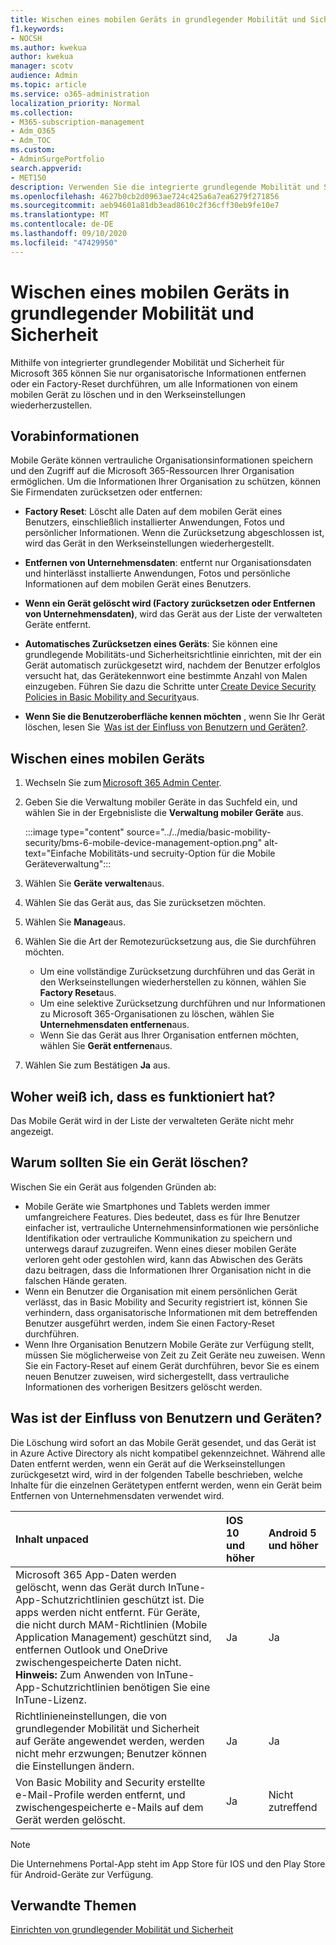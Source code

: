 ```yaml
---
title: Wischen eines mobilen Geräts in grundlegender Mobilität und Sicherheit
f1.keywords:
- NOCSH
ms.author: kwekua
author: kwekua
manager: scotv
audience: Admin
ms.topic: article
ms.service: o365-administration
localization_priority: Normal
ms.collection:
- M365-subscription-management
- Adm_O365
- Adm_TOC
ms.custom:
- AdminSurgePortfolio
search.appverid:
- MET150
description: Verwenden Sie die integrierte grundlegende Mobilität und Sicherheit, um Informationen von registrierten Geräten zu entfernen.
ms.openlocfilehash: 4627b0cb2d0963ae724c425a6a7ea6279f271856
ms.sourcegitcommit: aeb94601a81db3ead8610c2f36cff30eb9fe10e7
ms.translationtype: MT
ms.contentlocale: de-DE
ms.lasthandoff: 09/10/2020
ms.locfileid: "47429950"
---
```

# <a name="wipe-a-mobile-device-in-basic-mobility-and-security"></a>Wischen eines mobilen Geräts in grundlegender Mobilität und Sicherheit

Mithilfe von integrierter grundlegender Mobilität und Sicherheit für Microsoft 365 können Sie nur organisatorische Informationen entfernen oder ein Factory-Reset durchführen, um alle Informationen von einem mobilen Gerät zu löschen und in den Werkseinstellungen wiederherzustellen.

## <a name="before-you-begin"></a>Vorabinformationen

Mobile Geräte können vertrauliche Organisationsinformationen speichern und den Zugriff auf die Microsoft 365-Ressourcen Ihrer Organisation ermöglichen. Um die Informationen Ihrer Organisation zu schützen, können Sie Firmendaten zurücksetzen oder entfernen:
    
- **Factory Reset**: Löscht alle Daten auf dem mobilen Gerät eines Benutzers, einschließlich installierter Anwendungen, Fotos und persönlicher Informationen. Wenn die Zurücksetzung abgeschlossen ist, wird das Gerät in den Werkseinstellungen wiederhergestellt.
    
- **Entfernen von Unternehmensdaten**: entfernt nur Organisationsdaten und hinterlässt installierte Anwendungen, Fotos und persönliche Informationen auf dem mobilen Gerät eines Benutzers.   

- **Wenn ein Gerät gelöscht wird (Factory zurücksetzen oder Entfernen von Unternehmensdaten)**, wird das Gerät aus der Liste der verwalteten Geräte entfernt.
    
- **Automatisches Zurücksetzen eines Geräts**: Sie können eine grundlegende Mobilitäts-und Sicherheitsrichtlinie einrichten, mit der ein Gerät automatisch zurückgesetzt wird, nachdem der Benutzer erfolglos versucht hat, das Gerätekennwort eine bestimmte Anzahl von Malen einzugeben. Führen Sie dazu die Schritte unter [Create Device Security Policies in Basic Mobility and Security](create-device-security-policies.md)aus.
    
- **Wenn Sie die Benutzeroberfläche kennen möchten** , wenn Sie Ihr Gerät löschen, lesen Sie  [Was ist der Einfluss von Benutzern und Geräten?](#whats-the-user-and-device-impact).   

## <a name="wipe-a-mobile-device"></a>Wischen eines mobilen Geräts

1. Wechseln Sie zum [Microsoft 365 Admin Center](https://support.microsoft.com/office/758befc4-0888-4009-9f14-0d147402fd23).
    
2. Geben Sie die Verwaltung mobiler Geräte in das Suchfeld ein, und wählen Sie in der Ergebnisliste die **Verwaltung mobiler Geräte** aus. 

    :::image type="content" source="../../media/basic-mobility-security/bms-6-mobile-device-management-option.png" alt-text="Einfache Mobilitäts-und secruity-Option für die Mobile Geräteverwaltung":::

3. Wählen Sie **Geräte verwalten**aus.

4. Wählen Sie das Gerät aus, das Sie zurücksetzen möchten.

5. Wählen Sie **Manage**aus.

6. Wählen Sie die Art der Remotezurücksetzung aus, die Sie durchführen möchten.

    - Um eine vollständige Zurücksetzung durchführen und das Gerät in den Werkseinstellungen wiederherstellen zu können, wählen Sie **Factory Reset**aus.
    - Um eine selektive Zurücksetzung durchführen und nur Informationen zu Microsoft 365-Organisationen zu löschen, wählen Sie **Unternehmensdaten entfernen**aus.
    - Wenn Sie das Gerät aus Ihrer Organisation entfernen möchten, wählen Sie **Gerät entfernen**aus.

7. Wählen Sie zum Bestätigen **Ja** aus.

## <a name="how-do-i-know-it-worked"></a>Woher weiß ich, dass es funktioniert hat?

Das Mobile Gerät wird in der Liste der verwalteten Geräte nicht mehr angezeigt.

## <a name="why-would-you-want-to-wipe-a-device"></a>Warum sollten Sie ein Gerät löschen?

Wischen Sie ein Gerät aus folgenden Gründen ab:

- Mobile Geräte wie Smartphones und Tablets werden immer umfangreichere Features. Dies bedeutet, dass es für Ihre Benutzer einfacher ist, vertrauliche Unternehmensinformationen wie persönliche Identifikation oder vertrauliche Kommunikation zu speichern und unterwegs darauf zuzugreifen. Wenn eines dieser mobilen Geräte verloren geht oder gestohlen wird, kann das Abwischen des Geräts dazu beitragen, dass die Informationen Ihrer Organisation nicht in die falschen Hände geraten.
- Wenn ein Benutzer die Organisation mit einem persönlichen Gerät verlässt, das in Basic Mobility and Security registriert ist, können Sie verhindern, dass organisatorische Informationen mit dem betreffenden Benutzer ausgeführt werden, indem Sie einen Factory-Reset durchführen.
- Wenn Ihre Organisation Benutzern Mobile Geräte zur Verfügung stellt, müssen Sie möglicherweise von Zeit zu Zeit Geräte neu zuweisen. Wenn Sie ein Factory-Reset auf einem Gerät durchführen, bevor Sie es einem neuen Benutzer zuweisen, wird sichergestellt, dass vertrauliche Informationen des vorherigen Besitzers gelöscht werden.

## <a name="whats-the-user-and-device-impact"></a>Was ist der Einfluss von Benutzern und Geräten?

Die Löschung wird sofort an das Mobile Gerät gesendet, und das Gerät ist in Azure Active Directory als nicht kompatibel gekennzeichnet. Während alle Daten entfernt werden, wenn ein Gerät auf die Werkseinstellungen zurückgesetzt wird, wird in der folgenden Tabelle beschrieben, welche Inhalte für die einzelnen Gerätetypen entfernt werden, wenn ein Gerät beim Entfernen von Unternehmensdaten verwendet wird.

|**Inhalt unpaced**|**IOS 10 und höher**|**Android 5 und höher**|
|:-----|:-----|:-----|
|Microsoft 365 App-Daten werden gelöscht, wenn das Gerät durch InTune-App-Schutzrichtlinien geschützt ist. Die apps werden nicht entfernt. Für Geräte, die nicht durch MAM-Richtlinien (Mobile Application Management) geschützt sind, entfernen Outlook und OneDrive zwischengespeicherte Daten nicht.<br/>**Hinweis:** Zum Anwenden von InTune-App-Schutzrichtlinien benötigen Sie eine InTune-Lizenz.|Ja|Ja|
|Richtlinieneinstellungen, die von grundlegender Mobilität und Sicherheit auf Geräte angewendet werden, werden nicht mehr erzwungen; Benutzer können die Einstellungen ändern.|Ja|Ja|
|Von Basic Mobility and Security erstellte e-Mail-Profile werden entfernt, und zwischengespeicherte e-Mails auf dem Gerät werden gelöscht.|Ja|Nicht zutreffend|
>[!NOTE] 
>Die Unternehmens Portal-App steht im App Store für IOS und den Play Store für Android-Geräte zur Verfügung.

## <a name="related-topics"></a>Verwandte Themen

[Einrichten von grundlegender Mobilität und Sicherheit](set-up.md)